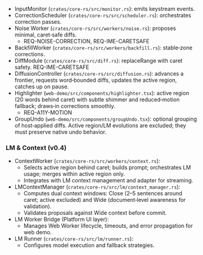 <!--══════════════════════════════════════════════════
  ╔══════════════════════════════════════════════════════╗
  ║  ░  C 3   —   C O M P O N E N T S  ░░░░░░░░░░░░░░░░░  ║
  ║                                                      ║
  ║                                                      ║
  ║                                                      ║
  ║                                                      ║
  ║           ╌╌  P L A C E H O L D E R  ╌╌              ║
  ║                                                      ║
  ║                                                      ║
  ║                                                      ║
  ║                                                      ║
  ╚══════════════════════════════════════════════════════╝
    • WHAT ▸ Key components with responsibilities
    • WHY  ▸ Map PRD REQs to code units
    • HOW  ▸ Keep short; link files
-->

- InputMonitor (`crates/core-rs/src/monitor.rs`): emits keystream events.
- CorrectionScheduler (`crates/core-rs/src/scheduler.rs`): orchestrates correction passes.
- Noise Worker (`crates/core-rs/src/workers/noise.rs`): proposes minimal, caret‑safe diffs.
  - REQ-NOISE-CORRECTION, REQ-IME-CARETSAFE
- BackfillWorker (`crates/core-rs/src/workers/backfill.rs`): stable‑zone corrections.
- DiffModule (`crates/core-rs/src/diff.rs`): replaceRange with caret safety. REQ-IME-CARETSAFE
- DiffusionController (`crates/core-rs/src/diffusion.rs`): advances a frontier, requests word‑bounded diffs, updates the active region, catches up on pause.
- Highlighter (`web-demo/src/components/highlighter.tsx`): active region (20 words behind caret) with subtle shimmer and reduced‑motion fallback; draws‑in corrections smoothly.
  - REQ-A11Y-MOTION
- GroupUndo (`web-demo/src/components/groupUndo.tsx`): optional grouping of host‑applied diffs. Active region/LM evolutions are excluded; they must preserve native undo behavior.

### LM & Context (v0.4)

- ContextWorker (`crates/core-rs/src/workers/context.rs`):
  - Selects active region behind caret; builds prompt; orchestrates LM usage; merges within active region only.
  - Integrates with LM context management and adapter for streaming.
- LMContextManager (`crates/core-rs/src/lm/context_manager.rs`):
  - Computes dual context windows: Close (2–5 sentences around caret; active excluded) and Wide (document‑level awareness for validation).
  - Validates proposals against Wide context before commit.
- LM Worker Bridge (Platform UI layer):
  - Manages Web Worker lifecycle, timeouts, and error propagation for web demo.
- LM Runner (`crates/core-rs/src/lm/runner.rs`):
  - Configures model execution and fallback strategies.
